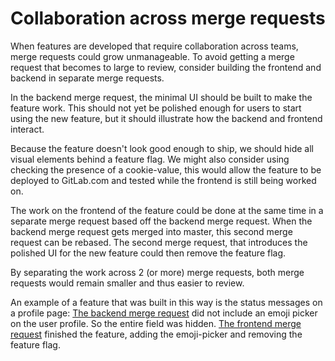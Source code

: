 # Collaboration across merge requests

When features are developed that require collaboration across teams,
merge requests could grow unmanageable. To avoid getting a merge
request that becomes to large to review, consider building the
frontend and backend in separate merge requests.

In the backend merge request, the minimal UI should be built to make
the feature work. This should not yet be polished enough for users to
start using the new feature, but it should illustrate how the backend
and frontend interact.

Because the feature doesn't look good enough to ship, we should hide
all visual elements behind a feature flag. We might also consider
using checking the presence of a cookie-value, this would allow the
feature to be deployed to GitLab.com and tested while the frontend is
still being worked on.

The work on the frontend of the feature could be done at the same time
in a separate merge request based off the backend merge request. When
the backend merge request gets merged into master, this second merge
request can be rebased. The second merge request, that introduces the
polished UI for the new feature could then remove the feature flag.

By separating the work across 2 (or more) merge requests, both merge
requests would remain smaller and thus easier to review.

An example of a feature that was built in this way is the status
messages on a profile page: [The backend merge
request](https://gitlab.com/gitlab-org/gitlab-ce/merge_requests/20614/)
did not include an emoji picker on the user profile. So the entire
field was hidden. [The frontend merge
request](https://gitlab.com/gitlab-org/gitlab-ce/merge_requests/20903)
finished the feature, adding the emoji-picker and removing the feature
flag.
